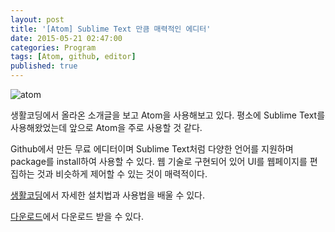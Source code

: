 ```yaml
---
layout: post
title: '[Atom] Sublime Text 만큼 매력적인 에디터'
date: 2015-05-21 02:47:00
categories: Program
tags: [Atom, github, editor]
published: true
---
```


![atom](https://s3-ap-northeast-1.amazonaws.com/opentutorialsfile/module/1579/3290.png)

생활코딩에서 올라온 소개글을 보고 Atom을 사용해보고 있다. 평소에 Sublime Text를 사용해왔었는데 앞으로 Atom을 주로 사용할 것 같다.

Github에서 만든 무료 에디터이며 Sublime Text처럼 다양한 언어를 지원하며 package를 install하여 사용할 수 있다. 웹 기술로 구현되어 있어 UI를 웹페이지를 편집하는 것과 비슷하게 제어할 수 있는 것이 매력적이다.

[생활코딩](https://opentutorials.org/module/1579)에서 자세한 설치법과 사용법을 배울 수 있다.

[다운로드](https://atom.io)에서 다운로드 받을 수 있다.


